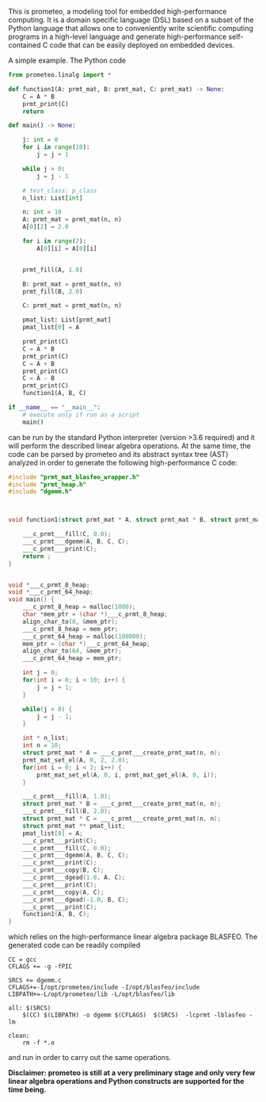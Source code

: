 This is prometeo, a modeling tool for embedded high-performance computing. It is a 
domain specific language (DSL) based on a subset of the Python language that allows 
one to conveniently write scientific computing programs in a high-level language and generate
high-performance self-contained C code that can be easily deployed on embedded devices.

A simple example. The Python code
```python
from prometeo.linalg import *

def function1(A: prmt_mat, B: prmt_mat, C: prmt_mat) -> None:
    C = A * B
    prmt_print(C)
    return

def main() -> None:

    j: int = 0
    for i in range(10):
        j = j + 1

    while j > 0:
        j = j - 1

    # test_class: p_class
    n_list: List[int]

    n: int = 10
    A: prmt_mat = prmt_mat(n, n)
    A[0][2] = 2.0

    for i in range(2):
        A[0][i] = A[0][i]


    prmt_fill(A, 1.0)

    B: prmt_mat = prmt_mat(n, n)
    prmt_fill(B, 2.0)

    C: prmt_mat = prmt_mat(n, n)

    pmat_list: List[prmt_mat]
    pmat_list[0] = A

    prmt_print(C)
    C = A * B
    prmt_print(C)
    C = A + B
    prmt_print(C)
    C = A - B
    prmt_print(C)
    function1(A, B, C)

if __name__ == "__main__":
    # execute only if run as a script
    main()
```
can be run by the standard Python interpreter (version >3.6 required) and it 
will perform the described linear algebra operations. At the same time, the code
can be parsed by prometeo and its abstract syntax tree (AST) analyzed in order
to generate the following high-performance C code:
```c
#include "prmt_mat_blasfeo_wrapper.h"
#include "prmt_heap.h"
#include "dgemm.h"



void function1(struct prmt_mat * A, struct prmt_mat * B, struct prmt_mat * C) {

    ___c_prmt___fill(C, 0.0);
    ___c_prmt___dgemm(A, B, C, C);
    ___c_prmt___print(C);
    return ;
}


void *___c_prmt_8_heap; 
void *___c_prmt_64_heap; 
void main() {
    ___c_prmt_8_heap = malloc(1000); 
    char *mem_ptr = (char *)___c_prmt_8_heap; 
    align_char_to(8, &mem_ptr);
    ___c_prmt_8_heap = mem_ptr;
    ___c_prmt_64_heap = malloc(100000); 
    mem_ptr = (char *)___c_prmt_64_heap; 
    align_char_to(64, &mem_ptr);
    ___c_prmt_64_heap = mem_ptr;

    int j = 0;
    for(int i = 0; i < 10; i++) {
        j = j + 1;
    }

    while(j > 0) {
        j = j - 1;
    }

    int * n_list;
    int n = 10;
    struct prmt_mat * A = ___c_prmt___create_prmt_mat(n, n);
    prmt_mat_set_el(A, 0, 2, 2.0);
    for(int i = 0; i < 2; i++) {
        prmt_mat_set_el(A, 0, i, prmt_mat_get_el(A, 0, i));
    }

    ___c_prmt___fill(A, 1.0);
    struct prmt_mat * B = ___c_prmt___create_prmt_mat(n, n);
    ___c_prmt___fill(B, 2.0);
    struct prmt_mat * C = ___c_prmt___create_prmt_mat(n, n);
    struct prmt_mat ** pmat_list;
    pmat_list[0] = A;
    ___c_prmt___print(C);
    ___c_prmt___fill(C, 0.0);
    ___c_prmt___dgemm(A, B, C, C);
    ___c_prmt___print(C);
    ___c_prmt___copy(B, C);
    ___c_prmt___dgead(1.0, A, C);
    ___c_prmt___print(C);
    ___c_prmt___copy(A, C);
    ___c_prmt___dgead(-1.0, B, C);
    ___c_prmt___print(C);
    function1(A, B, C);
}
```
which relies on the high-performance linear algebra package BLASFEO. The generated code can be
readily compiled
```make
CC = gcc
CFLAGS += -g -fPIC

SRCS += dgemm.c 
CFLAGS+=-I/opt/prometeo/include -I/opt/blasfeo/include
LIBPATH+=-L/opt/prometeo/lib -L/opt/blasfeo/lib 

all: $(SRCS) 
	$(CC) $(LIBPATH) -o dgemm $(CFLAGS)  $(SRCS)  -lcprmt -lblasfeo -lm

clean:
	rm -f *.o
```
and run in order to carry out the same operations.

__Disclaimer: prometeo is still at a very preliminary stage and only very few linear algebra operations and Python constructs are supported for the time being.__

